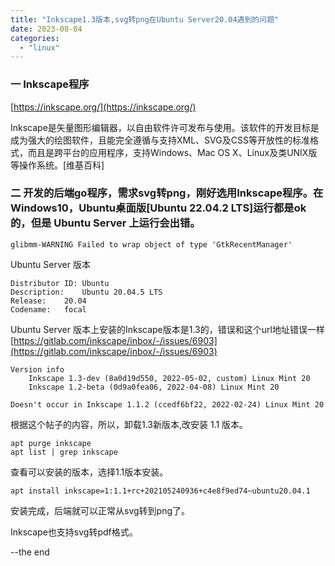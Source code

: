 ```yaml
---
title: "Inkscape1.3版本,svg转png在Ubuntu Server20.04遇到的问题"
date: 2023-08-04
categories: 
  - "linux"
---
```


### 一 Inkscape程序

[https://inkscape.org/](https://inkscape.org/)

Inkscape是矢量图形编辑器，以自由软件许可发布与使用。该软件的开发目标是成为强大的绘图软件，且能完全遵循与支持XML、SVG及CSS等开放性的标准格式，而且是跨平台的应用程序，支持Windows、Mac OS X、Linux及类UNIX版等操作系统。\[维基百科\]

### 二 开发的后端go程序，需求svg转png，刚好选用Inkscape程序。在Windows10，Ubuntu桌面版\[Ubuntu 22.04.2 LTS\]运行都是ok的，但是 Ubuntu Server 上运行会出错。

```
glibmm-WARNING Failed to wrap object of type 'GtkRecentManager'
```

Ubuntu Server 版本

```
Distributor ID: Ubuntu
Description:    Ubuntu 20.04.5 LTS
Release:    20.04
Codename:   focal
```

Ubuntu Server 版本上安装的Inkscape版本是1.3的，错误和这个url地址错误一样 [https://gitlab.com/inkscape/inbox/-/issues/6903](https://gitlab.com/inkscape/inbox/-/issues/6903)

```
Version info
    Inkscape 1.3-dev (8a0d19d550, 2022-05-02, custom) Linux Mint 20
    Inkscape 1.2-beta (0d9a0fea06, 2022-04-08) Linux Mint 20

Doesn't occur in Inkscape 1.1.2 (ccedf6bf22, 2022-02-24) Linux Mint 20
```

根据这个帖子的内容，所以，卸载1.3新版本,改安装 1.1 版本。

```
apt purge inkscape  
apt list | grep inkscape 
```

查看可以安装的版本，选择1.1版本安装。

```
apt install inkscape=1:1.1+rc+202105240936+c4e8f9ed74~ubuntu20.04.1
```

安装完成，后端就可以正常从svg转到png了。

Inkscape也支持svg转pdf格式。

\--the end

